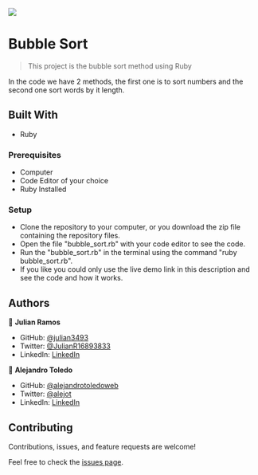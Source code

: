 ![](https://img.shields.io/badge/Microverse-blueviolet)

# Bubble Sort

> This project is the bubble sort method using Ruby

In the code we have 2 methods, the first one is to sort numbers and the second one sort words by it length.

## Built With

- Ruby

<!-- ## Live Demo

- [Live Demo Link](https://repl.it/repls/AcidicVacantAutoexec#main.rb) -->

### Prerequisites

- Computer
- Code Editor of your choice
- Ruby Installed

### Setup

- Clone the repository to your computer, or you download the zip file containing the repository files.
- Open the file "bubble_sort.rb" with your code editor to see the code.
- Run the "bubble_sort.rb" in the terminal using the command "ruby bubble_sort.rb".
- If you like you could only use the live demo link in this description and see the code and how it works.


## Authors

👤 **Julian Ramos**

- GitHub: [@julian3493](https://github.com/julian3493)
- Twitter: [@JulianR16893833](https://twitter.com/JulianR16893833)
- LinkedIn: [LinkedIn](https://www.linkedin.com/in/juli%C3%A1n-ricardo-ramos-arevalo-3868ba135/)


👤 **Alejandro Toledo**

- GitHub: [@alejandrotoledoweb](https://github.com/alejandrotoledoweb)
- Twitter: [@alejot](https://twitter.com/alejot)
- LinkedIn: [LinkedIn](https://www.linkedin.com/in/alejandro-toledo-3b444b109/)


## Contributing

Contributions, issues, and feature requests are welcome!

Feel free to check the [issues page](https://github.com/alejandrotoledoweb/bubble-sort/issues).
